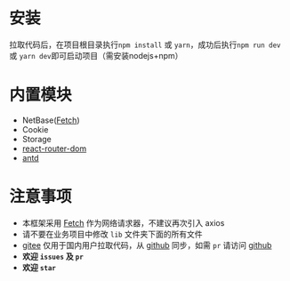 # 安装
拉取代码后，在项目根目录执行`npm install` 或 `yarn`，成功后执行`npm run dev` 或 `yarn dev`即可启动项目（需安装nodejs+npm）

# 内置模块
* NetBase([Fetch](https://developer.mozilla.org/zh-CN/docs/Web/API/Fetch_API/Using_Fetch))
* Cookie
* Storage
* [react-router-dom](https://reactrouter.com/web/guides/quick-start)
* [antd](https://ant.design/docs/react/introduce-cn)

# 注意事项
* 本框架采用 [Fetch](https://developer.mozilla.org/zh-CN/docs/Web/API/Fetch_API/Using_Fetch) 作为网络请求器，不建议再次引入 axios
* 请不要在业务项目中修改 `lib` 文件夹下面的所有文件
* [gitee](https://gitee.com/phcs/vite-reeact-quick) 仅用于国内用户拉取代码，从 [github](https://github.com/pohunchn/vite-react-quick) 同步，如需 `pr` 请访问 [github](https://github.com/pohunchn/vite-react-quick)
* **欢迎 `issues` 及 `pr`**
* **欢迎 `star`**
